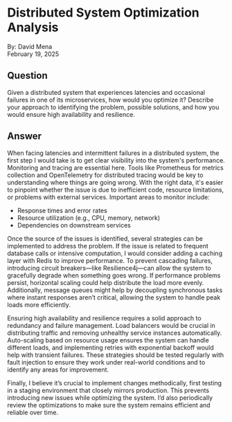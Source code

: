# Distributed System Optimization Analysis
By: David Mena  
February 19, 2025

## Question
Given a distributed system that experiences latencies and occasional failures in one of its microservices, how would you optimize it? Describe your approach to identifying the problem, possible solutions, and how you would ensure high availability and resilience.

## Answer
When facing latencies and intermittent failures in a distributed system, the first step I would take is to get clear visibility into the system's performance. Monitoring and tracing are essential here. Tools like Prometheus for metrics collection and OpenTelemetry for distributed tracing would be key to understanding where things are going wrong. With the right data, it's easier to pinpoint whether the issue is due to inefficient code, resource limitations, or problems with external services. Important areas to monitor include:
- Response times and error rates
- Resource utilization (e.g., CPU, memory, network)
- Dependencies on downstream services

Once the source of the issues is identified, several strategies can be implemented to address the problem. If the issue is related to frequent database calls or intensive computation, I would consider adding a caching layer with Redis to improve performance. To prevent cascading failures, introducing circuit breakers—like Resilience4j—can allow the system to gracefully degrade when something goes wrong. If performance problems persist, horizontal scaling could help distribute the load more evenly. Additionally, message queues might help by decoupling synchronous tasks where instant responses aren’t critical, allowing the system to handle peak loads more efficiently.

Ensuring high availability and resilience requires a solid approach to redundancy and failure management. Load balancers would be crucial in distributing traffic and removing unhealthy service instances automatically. Auto-scaling based on resource usage ensures the system can handle different loads, and implementing retries with exponential backoff would help with transient failures. These strategies should be tested regularly with fault injection to ensure they work under real-world conditions and to identify any areas for improvement.

Finally, I believe it’s crucial to implement changes methodically, first testing in a staging environment that closely mirrors production. This prevents introducing new issues while optimizing the system. I’d also periodically review the optimizations to make sure the system remains efficient and reliable over time.
